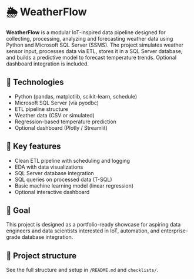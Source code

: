 # 🌦️ WeatherFlow

**WeatherFlow** is a modular IoT-inspired data pipeline designed for collecting, processing, analyzing and forecasting weather data using Python and Microsoft SQL Server (SSMS). The project simulates weather sensor input, processes data via ETL, stores it in a SQL Server database, and builds a predictive model to forecast temperature trends. Optional dashboard integration is included.

## 🔧 Technologies
- Python (pandas, matplotlib, scikit-learn, schedule)
- Microsoft SQL Server (via pyodbc)
- ETL pipeline structure
- Weather data (CSV or simulated)
- Regression-based temperature prediction
- Optional dashboard (Plotly / Streamlit)

## 🎯 Key features
- Clean ETL pipeline with scheduling and logging
- EDA with data visualizations
- SQL Server database integration
- SQL queries on processed data (T-SQL)
- Basic machine learning model (linear regression)
- Optional interactive dashboard

## 🚀 Goal
This project is designed as a portfolio-ready showcase for aspiring data engineers and data scientists interested in IoT, automation, and enterprise-grade database integration.


## 📂 Project structure
See the full structure and setup in `/README.md` and `checklists/`.
